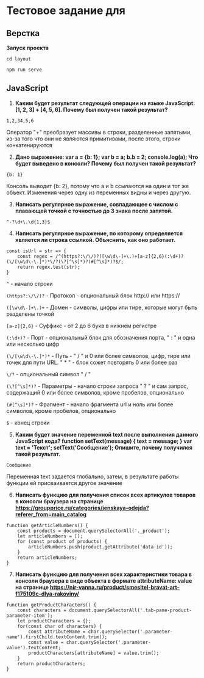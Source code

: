 # Тестовое задание для 

## Верстка

**Запуск проекта**

```
cd layout

npm run serve
```

## JavaScript

1. **Каким будет результат следующей операции на языке JavaScript: [1, 2, 3] + [4, 5, 6]. Почему был получен такой результат?**

```
1,2,34,5,6
```
Оператор "+" преобразует массивы в строки, разделенные запятыми, из-за того что они не являются примитивами, после этого, строки конкатенируются

2. **Дано выражение:
var a = {b: 1};
var b = a;
b.b = 2;
console.log(a);
Что будет выведено в консоли? Почему был получен такой результат?**

```
{b: 1}
```
Консоль выводит {b: 2}, потому что a и b ссылаются на один и тот же объект. Изменения через одну из переменных видны и через другую.

3. **Написать регулярное выражение, совпадающее с числом с плавающей точкой с точностью до 3 знака после запятой.**

```
^-?\d+\.\d{1,3}$
```

4. **Написать регулярное выражение, по которому определяется является ли строка ссылкой. Объяснить, как оно работает.**

```
const isUrl = str => {
    const regex = /^(https?:\/\/)?([\w\d\-]+\.)+[a-z]{2,6}(:\d+)?(\/[\w\d\-\.]*)*\/?(\?[^\s]*)?(#[^\s]*)?$/;
    return regex.test(str);
}
```
```^``` - начало строки

```(https?:\/\/)?``` - Протокол - опциональный блок http:// или https://

```([\w\d\-]+\.)+``` - Домен - символы, цифры или тире, которые могут быть разделены точкой

```[a-z]{2,6}``` - Суффикс - от 2 до 6 букв в нижнем регистре

```(:\d+)?``` - Порт - опциональный блок для обозначения порта, " : " и одна или несколько цифр

```(\/[\w\d\-\.]*)*``` - Путь - " / " и 0 или более символов, цифр, тире или точек  для пути URL. " * " - блок сожет повторять 0 или более раз

```\/?``` - опциональный символ " / "

```(\?[^\s]*)?``` - Параметры - начало строки запроса " ? " и сам запрос, содержащий 0 или более символов, кроме пробелов, опционально

```(#[^\s]*)?``` - Фрагмент - начало фрагмента url и ноль или более символов, кроме пробелов, опционально

```$``` - конец строки

5. **Каким будет значение переменной text после выполнения данного JavaScript кода? 
function setText(message) { 
text = message;
 }
 var text = 'Текст';
 setText('Сообщение');
Опишите, почему получился такой результат.**

```
Сообщение
```
Переменная text задается глобально, затем, в результате работы функции ей присваивается другое значение

6. **Написать функцию для получения список всех артикулов товаров в консоли браузера на странице https://groupprice.ru/categories/jenskaya-odejda?referer_from=main_catalog**

```
function getArticleNumbers() {
    const products = document.querySelectorAll('._product');
    let articleNumbers = [];
    for (const product of products) {
        articleNumbers.push(product.getAttribute('data-id'));
    }
    return articleNumbers;
}
```

7. **Написать функцию для получения всех характеристики товара в консоли браузера в виде объекта в формате attributeName: value на странице https://nir-vanna.ru/product/smesitel-bravat-art-f175109c-dlya-rakoviny/**

```
function getProductCharacters() {
    const characters = document.querySelectorAll('.tab-pane-product-parameter-item');
    let productCharacters = {};
    for(const char of characters) {
        const attributeName = char.querySelector('.parameter-name').firstChild.textContent.trim();
        const value = char.querySelector('.parameter-value').textContent;
        productCharacters[attributeName] = value.trim();
    }
    return productCharacters;
}
```





